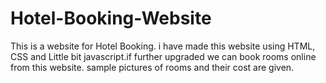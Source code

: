 # Hotel-Booking-Website
This is a website for Hotel Booking. i have made this website using HTML, CSS and Little bit javascript.if further upgraded we can book rooms online from this website. sample pictures of rooms and their cost are given.
